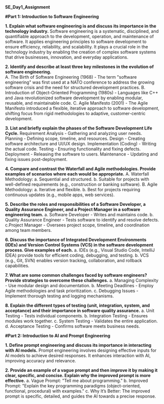 **SE_Day1_Assignment**

**#Part 1: Introduction to Software Engineering**

**1. Explain what software engineering is and discuss its importance in the technology industry.**
Software engineering is a systematic, disciplined, and quantifiable approach to the development, operation, and maintenance of software. It applies engineering principles to software development to ensure efficiency, reliability, and scalability. It plays a crucial role in the technology industry by enabling the creation of complex software systems that drive businesses, innovation, and everyday applications.

**2. Identify and describe at least three key milestones in the evolution of software engineering.**  
A. The Birth of Software Engineering (1968) - The term "software engineering" was first used at a NATO conference to address the growing software crisis and the need for structured development practices.
B. Introduction of Object-Oriented Programming (1980s) - Languages like C++ and Java revolutionized software development by enabling modular, reusable, and maintainable code.
C. Agile Manifesto (2001) - The Agile Manifesto introduced a flexible, iterative approach to software development, shifting focus from rigid methodologies to adaptive, customer-centric development.

**3. List and briefly explain the phases of the Software Development Life Cycle.**
    Requirement Analysis - Gathering and analyzing user needs.
    Planning - Defining scope, timeline, and resources.
    Design - Creating software architecture and UI/UX design.
    Implementation (Coding) - Writing the actual code.
    Testing - Ensuring functionality and fixing defects.
    Deployment - Releasing the software to users.
    Maintenance - Updating and fixing issues post-deployment.

**4. Compare and contrast the Waterfall and Agile methodologies. Provide examples of scenarios where each would be appropriate.**
    A. Waterfall Methodology:
        a. Sequential and structured.
        b. Suitable for projects with well-defined requirements (e.g., construction or banking software).
    B. Agile Methodology:
        a. Iterative and flexible.
        b. Best for projects requiring continuous updates (e.g., mobile apps, web services).

**5. Describe the roles and responsibilities of a Software Developer, a Quality Assurance Engineer, and a Project Manager in a software engineering team.**
    a. Software Developer - Writes and maintains code.
    b. Quality Assurance Engineer - Tests software to identify and resolve defects.
    c.Project Manager - Oversees project scope, timeline, and coordination among team members.

**6. Discuss the importance of Integrated Development Environments (IDEs) and Version Control Systems (VCS) in the software development process. Give examples of each.**
    a. IDEs (e.g., Visual Studio Code, IntelliJ IDEA) provide tools for efficient coding, debugging, and testing.
    b. VCS (e.g., Git, SVN) enables version tracking, collaboration, and rollback capabilities.

**7. What are some common challenges faced by software engineers? Provide strategies to overcome these challenges.**
    a. Managing Complexity - Use modular design and documentation.
    b. Meeting Deadlines - Employ Agile methodologies and task prioritization.
    c. Debugging Issues - Implement thorough testing and logging mechanisms.

**8. Explain the different types of testing (unit, integration, system, and acceptance) and their importance in software quality assurance.**
    a. Unit Testing - Tests individual components.
    b. Integration Testing - Ensures modules work together.
    c. System Testing - Validates the entire application.
    d. Acceptance Testing - Confirms software meets business needs.

**#Part 2: Introduction to AI and Prompt Engineering**

**1. Define prompt engineering and discuss its importance in interacting with AI models.**
    Prompt engineering involves designing effective inputs for AI models to achieve desired responses. It enhances interaction with AI, improving accuracy and relevance.

**2. Provide an example of a vague prompt and then improve it by making it clear, specific, and concise. Explain why the improved prompt is more effective.**
    a. Vague Prompt: "Tell me about programming."
    b. Improved Prompt: "Explain the key programming paradigms (object-oriented, functional, procedural) with examples."
    c. Why It’s Better: The improved prompt is specific, detailed, and guides the AI towards a precise response.
